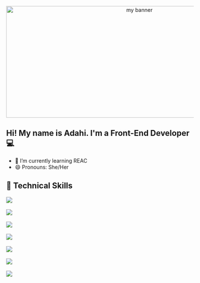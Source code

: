 <p align='center'>

<img width='700' height='300' src='https://user-images.githubusercontent.com/107142458/200063143-db95af68-546d-48eb-86a8-b389176caa24.png' alt='my banner'>

</p>



<h2 aling='center'> Hi! My name is Adahi. I'm a Front-End Developer 💻 </h1>


- 🌱 I’m currently learning REAC
- 😄 Pronouns: She/Her

## 💼 Technical Skills

![](https://img.shields.io/badge/Code-JavaScript-informational?style=flat&logo=JavaScript&color=F7DF1E)
<br>
<br>
![](https://img.shields.io/badge/Code-HTML5-informational?style=flat&logo=HTML5&color=E34F26)
<br>
<br>
![](https://img.shields.io/badge/Style-CSS3-informational?style=flat&logo=CSS3&color=1572B6)
<br>
<br>
![](https://img.shields.io/badge/Tools-Figma-informational?style=flat&logo=Figma&color=F24E1E)
<br>
<br>
![](https://img.shields.io/badge/Tools-NPM-informational?style=flat&logo=NPM&color=CB3837)
<br>
<br>
![](https://img.shields.io/badge/Tools-Git-informational?style=flat&logo=Git&color=F05032)
<br>
<br>
![](https://img.shields.io/badge/Tools-GitHub-informational?style=flat&logo=GitHub&color=181717)
